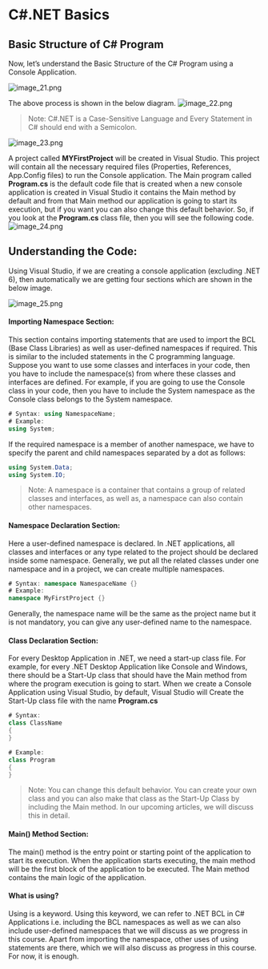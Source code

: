 # C#.NET Basics

## Basic Structure of C# Program
Now, let’s understand the Basic Structure of the C# Program using a Console Application.

![image_21.png](image_21.png)

The above process is shown in the below diagram.
![image_22.png](image_22.png)

> Note: C#.NET is a Case-Sensitive Language and Every Statement in C# should end with a Semicolon.

![image_23.png](image_23.png)

A project called **MYFirstProject** will be created in Visual Studio. This project will contain all the necessary required files (Properties, References, App.Config files) to run the Console application. The Main program called **Program.cs** is the default code file that is created when a new console application is created in Visual Studio it contains the Main method by default and from that Main method our application is going to start its execution, but if you want you can also change this default behavior. So, if you look at the **Program.cs** class file, then you will see the following code.
![image_24.png](image_24.png)

## Understanding the Code:

Using Visual Studio, if we are creating a console application (excluding .NET 6), then automatically we are getting four sections which are shown in the below image.

![image_25.png](image_25.png)

#### Importing Namespace Section:

This section contains importing statements that are used to import the BCL (Base Class Libraries) as well as user-defined namespaces if required. This is similar to the included statements in the C programming language. Suppose you want to use some classes and interfaces in your code, then you have to include the namespace(s) from where these classes and interfaces are defined. For example, if you are going to use the Console class in your code, then you have to include the System namespace as the Console class belongs to the System namespace.

```c#
# Syntax: using NamespaceName;
# Example:
using System;
 ```

If the required namespace is a member of another namespace, we have to specify the parent and child namespaces separated by a dot as follows:
```c#
using System.Data;
using System.IO;
 ```
> Note: A namespace is a container that contains a group of related classes and interfaces, as well as, a namespace can also contain other namespaces.

#### Namespace Declaration Section:

Here a user-defined namespace is declared. In .NET applications, all classes and interfaces or any type related to the project should be declared inside some namespace. Generally, we put all the related classes under one namespace and in a project, we can create multiple namespaces.
```c#
# Syntax: namespace NamespaceName {}
# Example:
namespace MyFirstProject {}
 ```

Generally, the namespace name will be the same as the project name but it is not mandatory, you can give any user-defined name to the namespace.

#### Class Declaration Section:

For every Desktop Application in .NET, we need a start-up class file. For example, for every .NET Desktop Application like Console and Windows, there should be a Start-Up class that should have the Main method from where the program execution is going to start. When we create a Console Application using Visual Studio, by default, Visual Studio will Create the Start-Up class file with the name **Program.cs**

```C#
# Syntax:
class ClassName
{
}

# Example:
class Program
{
}
```

> Note: You can change this default behavior. You can create your own class and you can also make that class as the Start-Up Class by including the Main method. In our upcoming articles, we will discuss this in detail.

#### Main() Method Section:

The main() method is the entry point or starting point of the application to start its execution. When the application starts executing, the main method will be the first block of the application to be executed. The Main method contains the main logic of the application.

#### What is using?

Using is a keyword. Using this keyword, we can refer to .NET BCL in C# Applications i.e. including the BCL namespaces as well as we can also include user-defined namespaces that we will discuss as we progress in this course. Apart from importing the namespace, other uses of using statements are there, which we will also discuss as progress in this course. For now, it is enough.